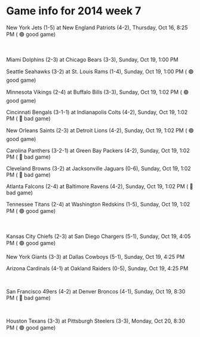 # Game info for 2014 week 7

New York Jets (1-5) at New England Patriots (4-2), Thursday, Oct 16, 8:25 PM (	:green_circle: good game)


<br/>

Miami Dolphins (2-3) at Chicago Bears (3-3), Sunday, Oct 19, 1:00 PM

Seattle Seahawks (3-2) at St. Louis Rams (1-4), Sunday, Oct 19, 1:00 PM (	:green_circle: good game)

Minnesota Vikings (2-4) at Buffalo Bills (3-3), Sunday, Oct 19, 1:02 PM (	:green_circle: good game)

Cincinnati Bengals (3-1-1) at Indianapolis Colts (4-2), Sunday, Oct 19, 1:02 PM (	:red_circle: bad game)

New Orleans Saints (2-3) at Detroit Lions (4-2), Sunday, Oct 19, 1:02 PM (	:green_circle: good game)

Carolina Panthers (3-2-1) at Green Bay Packers (4-2), Sunday, Oct 19, 1:02 PM (	:red_circle: bad game)

Cleveland Browns (3-2) at Jacksonville Jaguars (0-6), Sunday, Oct 19, 1:02 PM (	:red_circle: bad game)

Atlanta Falcons (2-4) at Baltimore Ravens (4-2), Sunday, Oct 19, 1:02 PM (	:red_circle: bad game)

Tennessee Titans (2-4) at Washington Redskins (1-5), Sunday, Oct 19, 1:02 PM (	:green_circle: good game)


<br/>

Kansas City Chiefs (2-3) at San Diego Chargers (5-1), Sunday, Oct 19, 4:05 PM (	:green_circle: good game)

New York Giants (3-3) at Dallas Cowboys (5-1), Sunday, Oct 19, 4:25 PM

Arizona Cardinals (4-1) at Oakland Raiders (0-5), Sunday, Oct 19, 4:25 PM


<br/>

San Francisco 49ers (4-2) at Denver Broncos (4-1), Sunday, Oct 19, 8:30 PM (	:red_circle: bad game)


<br/>

Houston Texans (3-3) at Pittsburgh Steelers (3-3), Monday, Oct 20, 8:30 PM (	:green_circle: good game)


